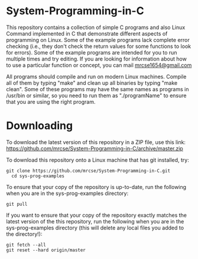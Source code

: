 # System-Programming-in-C
This repository contains a collection of simple C programs and also Linux Command implemented in C that demonstrate different aspects of programming on Linux. Some of the example programs lack complete error checking (i.e., they don't check the return values for some functions to look for errors). Some of the example programs are intended for you to run multiple times and try editing. If you are looking for information about how to use a particular function or concept, you can mail <mrcse1654@gmail.com>

All programs should compile and run on modern Linux machines. Compile all of them by typing "make" and clean up all binaries by typing "make clean". Some of these programs may have the same names as programs in /usr/bin or similar, so you need to run them as "./programName" to ensure that you are using the right program.

Downloading
=============

To download the latest version of this repository in a ZIP file, use this link:   https://github.com/mrcse/System-Programming-in-C/archive/master.zip

To download this repository onto a Linux machine that has git installed, try:

    git clone https://github.com/mrcse/System-Programming-in-C.git
	  cd sys-prog-examples

To ensure that your copy of the repository is up-to-date, run the following when you are in the sys-prog-examples directory:

    git pull

If you want to ensure that your copy of the repository exactly matches the latest version of the this repository, run the following when you are in the sys-prog-examples directory (this will delete any local files you added to the directory!):

	git fetch --all
	git reset --hard origin/master
